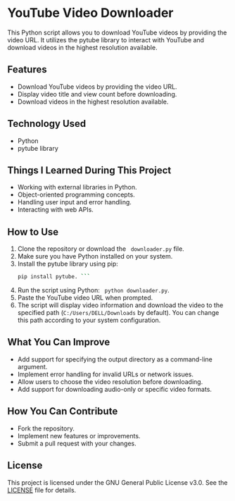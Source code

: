 # YouTube Video Downloader

This Python script allows you to download YouTube videos by providing the video URL. It utilizes the pytube library to interact with YouTube and download videos in the highest resolution available.

## Features

- Download YouTube videos by providing the video URL.
- Display video title and view count before downloading.
- Download videos in the highest resolution available.

## Technology Used

- Python
- pytube library

## Things I Learned During This Project

- Working with external libraries in Python.
- Object-oriented programming concepts.
- Handling user input and error handling.
- Interacting with web APIs.

## How to Use

1. Clone the repository or download the ` downloader.py` file.
2. Make sure you have Python installed on your system.
3. Install the pytube library using pip: 
   ``` bash 
   pip install pytube. ```
4. Run the script using Python: ``` python downloader.py```.
5. Paste the YouTube video URL when prompted.
6. The script will display video information and download the video to the specified path (`C:/Users/DELL/Downloads` by default). You can change this path according to your system configuration.

## What You Can Improve

- Add support for specifying the output directory as a command-line argument.
- Implement error handling for invalid URLs or network issues.
- Allow users to choose the video resolution before downloading.
- Add support for downloading audio-only or specific video formats.

## How You Can Contribute

- Fork the repository.
- Implement new features or improvements.
- Submit a pull request with your changes.

## License

This project is licensed under the GNU General Public License v3.0. See the [LICENSE](LICENSE) file for details.
